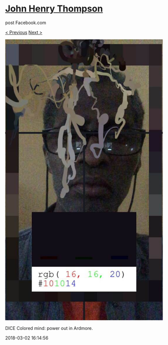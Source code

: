 # [John Henry Thompson](../README.md)
post Facebook.com

[< Previous](2018-03-03-6.md) [Next >](2018-03-02-2.md)

[![](../media/2018-03-02/Timeline-Photos-DICE-Colored-mind-power-out-in-Ardmore.jpg)](../README.md)

DICE Colored mind: power out in Ardmore.

2018-03-02 16:14:56